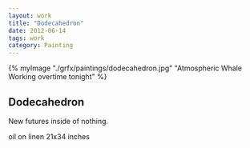 ```yaml
---
layout: work 
title: "Dodecahedron"
date: 2012-06-14
tags: work 
category: Painting 
---
```



{% myImage "./grfx/paintings/dodecahedron.jpg" "Atmospheric Whale Working overtime tonight" %}

## Dodecahedron

New futures inside of nothing.

oil on linen
21x34 inches
